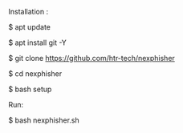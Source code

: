 

Installation :

$ apt update

$ apt install git -Y

$ git clone https://github.com/htr-tech/nexphisher

$ cd nexphisher

$ bash setup

 Run: 

$ bash nexphisher.sh